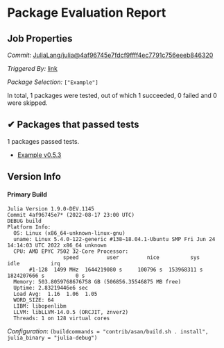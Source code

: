 # Package Evaluation Report

## Job Properties

*Commit:* [JuliaLang/julia@4af96745e7fdcf9ffff4ec7791c756eeeb846320](https://github.com/JuliaLang/julia/commit/4af96745e7fdcf9ffff4ec7791c756eeeb846320)

*Triggered By:* [link](https://github.com/JuliaLang/julia/commit/4af96745e7fdcf9ffff4ec7791c756eeeb846320#commitcomment-81521886)

*Package Selection:* `["Example"]`

In total, 1 packages were tested, out of which 1 succeeded, 0 failed and 0 were skipped.


## ✔ Packages that passed tests

1 packages passed tests.

- [Example v0.5.3](https://s3.amazonaws.com/julialang-reports/nanosoldier/pkgeval/by_hash/4af9674/Example.primary.log)


## Version Info

#### Primary Build

```
Julia Version 1.9.0-DEV.1145
Commit 4af96745e7* (2022-08-17 23:00 UTC)
DEBUG build
Platform Info:
  OS: Linux (x86_64-unknown-linux-gnu)
  uname: Linux 5.4.0-122-generic #138~18.04.1-Ubuntu SMP Fri Jun 24 14:14:03 UTC 2022 x86_64 unknown
  CPU: AMD EPYC 7502 32-Core Processor: 
                  speed         user         nice          sys         idle          irq
       #1-128  1499 MHz  1644219080 s     100796 s  153968311 s  1824207666 s          0 s
  Memory: 503.8059768676758 GB (506856.35546875 MB free)
  Uptime: 2.83219446e6 sec
  Load Avg:  1.16  1.06  1.05
  WORD_SIZE: 64
  LIBM: libopenlibm
  LLVM: libLLVM-14.0.5 (ORCJIT, znver2)
  Threads: 1 on 128 virtual cores

```
*Configuration*: `(buildcommands = "contrib/asan/build.sh . install", julia_binary = "julia-debug")`
<!-- Generated on 2022-08-18T10:25:38.871 -->
